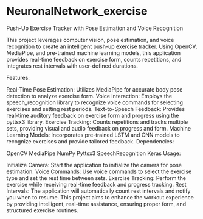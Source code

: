 # NeuronalNetwork_exercise
Push-Up Exercise Tracker with Pose Estimation and Voice Recognition

This project leverages computer vision, pose estimation, and voice recognition to create an intelligent push-up exercise tracker. Using OpenCV, MediaPipe, and pre-trained machine learning models, this application provides real-time feedback on exercise form, counts repetitions, and integrates rest intervals with user-defined durations.

Features:

Real-Time Pose Estimation: Utilizes MediaPipe for accurate body pose detection to analyze exercise form.
Voice Interaction: Employs the speech_recognition library to recognize voice commands for selecting exercises and setting rest periods.
Text-to-Speech Feedback: Provides real-time auditory feedback on exercise form and progress using the pyttsx3 library.
Exercise Tracking: Counts repetitions and tracks multiple sets, providing visual and audio feedback on progress and form.
Machine Learning Models: Incorporates pre-trained LSTM and CNN models to recognize exercises and provide tailored feedback.
Dependencies:

OpenCV
MediaPipe
NumPy
Pyttsx3
SpeechRecognition
Keras
Usage:

Initialize Camera: Start the application to initialize the camera for pose estimation.
Voice Commands: Use voice commands to select the exercise type and set the rest time between sets.
Exercise Tracking: Perform the exercise while receiving real-time feedback and progress tracking.
Rest Intervals: The application will automatically count rest intervals and notify you when to resume.
This project aims to enhance the workout experience by providing intelligent, real-time assistance, ensuring proper form, and structured exercise routines.
